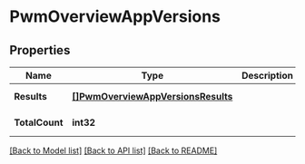 # PwmOverviewAppVersions

## Properties
Name | Type | Description | Notes
------------ | ------------- | ------------- | -------------
**Results** | [**[]PwmOverviewAppVersionsResults**](PwmOverviewAppVersions_results.md) |  | [default to null]
**TotalCount** | **int32** |  | [default to null]

[[Back to Model list]](../README.md#documentation-for-models) [[Back to API list]](../README.md#documentation-for-api-endpoints) [[Back to README]](../README.md)


